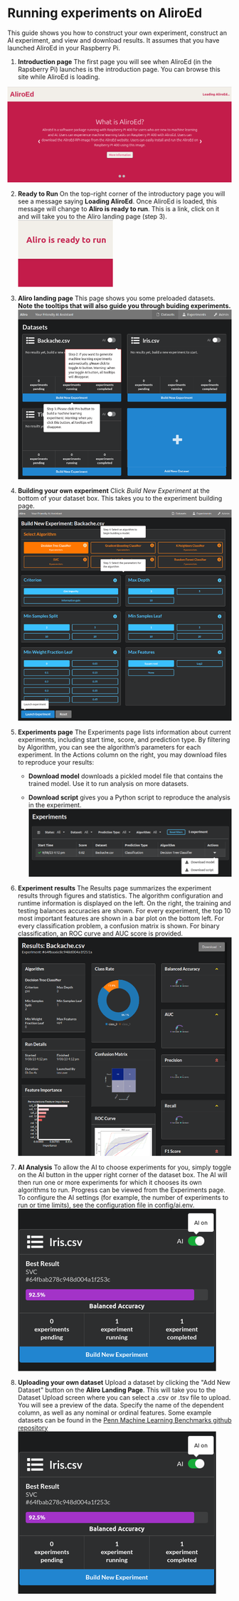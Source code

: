 # Running experiments on AliroEd
This guide shows you how to construct your own experiment, construct an AI experiment, and view and download results. It assumes that you have launched AliroEd in your Raspberry Pi.

1. **Introduction page** The first page you will see when AliroEd (in the Rapsberry Pi) launches is the introduction page. You can browse this site while AliroEd is loading.  
<!-- ![AliroEd Intropage](https://media.githubusercontent.com/media/EpistasisLab/Aliro/master/docs/source/_static/1_aliroed_intropage.png?raw=true "AliroEd Intropage") -->
![AliroEd Intropage](https://raw.githubusercontent.com/EpistasisLab/Aliro/master/docs/source/_static/1_aliroed_intropage.png "AliroEd Intropage")

2. **Ready to Run** On the top-right corner of the introductory page you will see a message saying **Loading AliroEd**. Once AliroEd is loaded, this message will change to **Aliro is ready to run**. This is a link, click on it and will take you to the Aliro landing page (step 3).  
![AliroEd Ready to Run](https://raw.githubusercontent.com/EpistasisLab/Aliro/master/docs/source/_static/2_aliroed_readytorun.png?raw=true "AliroEd Ready to Run")

3. **Aliro landing page** This page shows you some preloaded datasets.  
**Note the tooltips that will also guide you through buiding experiments.**  
![AliroEd Landing Page](https://raw.githubusercontent.com/EpistasisLab/Aliro/master/docs/source/_static/3_aliroed_landingpage.png?raw=true "AliroEd Landing Page")

4. **Building your own experiment** Click _Build New Experiment_ at the bottom of your dataset box. 
This takes you to the experiment building page.  
![AliroEd Building Experiment](https://raw.githubusercontent.com/EpistasisLab/Aliro/master/docs/source/_static/4_aliroed_buildingownexperiment.png?raw=true "AliroEd Building Experiment")

5. **Experiments page** The Experiments page lists information about current experiments, including start time, score, and prediction type. By filtering by Algorithm, you can see the algorithm’s parameters for each experiment. In the Actions column on the right, you may download files to reproduce your results:  
    * **Download model** downloads a pickled model file that contains the trained model. Use it to run analysis on more datasets.

    * **Download script** gives you a Python script to reproduce the analysis in the experiment.  
![AliroEd Experiments Page](https://raw.githubusercontent.com/EpistasisLab/Aliro/master/docs/source/_static/5_aliroed_experimentspage.png?raw=true "AliroEd Experiments Page")

6. **Experiment results** The Results page summarizes the experiment results through figures and statistics. The algorithm configuration and runtime information is displayed on the left. On the right, the training and testing balances accuracies are shown. For every experiment, the top 10 most important features are shown in a bar plot on the bottom left. For every classification problem, a confusion matrix is shown. For binary classification, an ROC curve and AUC score is provided.  
![AliroEd Experiment Results](https://raw.githubusercontent.com/EpistasisLab/Aliro/master/docs/source/_static/6_aliroed_experimentresults.png?raw=true "AliroEd Experiments Results")

7. **AI Analysis** To allow the AI to choose experiments for you, simply toggle on the AI button in the upper right corner of the dataset box. The AI will then run one or more experiments for which it chooses its own algorithms to run. Progress can be viewed from the Experiments page. To configure the AI settings (for example, the number of experiments to run or time limits), see the configuration file in config/ai.env.  
![AliroEd AI Analysis](https://raw.githubusercontent.com/EpistasisLab/Aliro/master/docs/source/_static/7_aliroed_ai.png?raw=true "AliroEd AI Analysis")

8. **Uploading your own dataset** Upload a dataset by clicking the "Add New Dataset" button on the **Aliro Landing Page**.
This will take you to the Dataset Upload screen where you can select a .csv or .tsv file to upload. 
You will see a preview of the data. 
Specify the name of the dependent column, as well as any nominal or ordinal features.
Some example datasets can be found in the [Penn Machine Learning Benchmarks github repository](https://epistasislab.github.io/pmlb)  
![AliroEd Uploading Datasets](https://raw.githubusercontent.com/EpistasisLab/Aliro/master/docs/source/_static/7_aliroed_ai.png?raw=true "AliroEd Uploading Datasets")